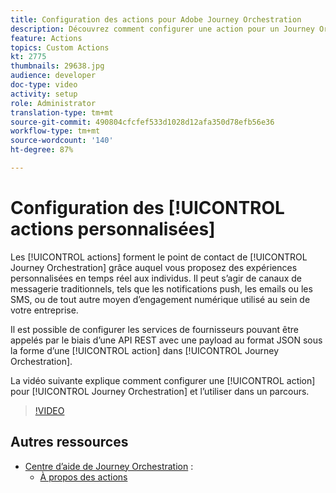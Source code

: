 ```yaml
---
title: Configuration des actions pour Adobe Journey Orchestration
description: Découvrez comment configurer une action pour un Journey Orchestration et comment l'utiliser dans un parcours.
feature: Actions
topics: Custom Actions
kt: 2775
thumbnails: 29638.jpg
audience: developer
doc-type: video
activity: setup
role: Administrator
translation-type: tm+mt
source-git-commit: 490804cfcfef533d1028d12afa350d78efb56e36
workflow-type: tm+mt
source-wordcount: '140'
ht-degree: 87%

---
```



# Configuration des [!UICONTROL actions personnalisées]

Les [!UICONTROL actions] forment le point de contact de [!UICONTROL Journey Orchestration] grâce auquel vous proposez des expériences personnalisées en temps réel aux individus. Il peut s’agir de canaux de messagerie traditionnels, tels que les notifications push, les emails ou les SMS, ou de tout autre moyen d’engagement numérique utilisé au sein de votre entreprise.

Il est possible de configurer les services de fournisseurs pouvant être appelés par le biais d’une API REST avec une payload au format JSON sous la forme d’une [!UICONTROL action] dans [!UICONTROL Journey Orchestration].

La vidéo suivante explique comment configurer une [!UICONTROL action] pour [!UICONTROL Journey Orchestration] et l’utiliser dans un parcours.

>[!VIDEO](https://video.tv.adobe.com/v/29638?quality=12)

## Autres ressources

* [Centre d’aide de Journey Orchestration](https://docs.adobe.com/content/help/fr-FR/journeys/using/journey-orchestration-home.html) :
   * [À propos des actions](https://docs.adobe.com/content/help/fr-FR/journeys/using/action-journeys/action.html)

